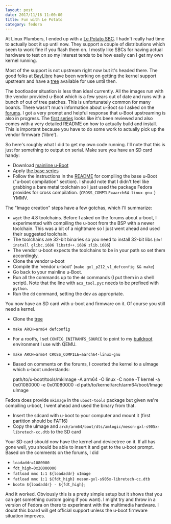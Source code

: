 ```yaml
---
layout: post
date: 2017/11/16 11:00:00
title: Fun with Le Potato
category: fedora
---
```

At Linux Plumbers, I ended up with a [Le Potato SBC](https://libre.computer/products/boards/aml-s905x-cc/).
I hadn't really had time to actually boot it up until now. They support a
couple of distributions which seem to work fine if you flash them on. I mostly
like SBCs for having actual hardware to test on so my interest tends to be
how easily can I get my own kernel running.

Most of the support is not upstream right now but it's headed there. The
good folks at [BayLibre](http://baylibre.com/) have been working on getting
the kernel support upstream and have a [tree](https://github.com/libre-computer-project/libretech-linux)
available for use until then.

The bootloader situation is less than ideal currently. All the images run with
the vendor provided u-Boot which is a few years out of date and runs with a
bunch of out of tree patches. This is unfortunately common for many boards.
There wasn't much information about u-Boot so I asked on the
[forums](http://forum.loverpi.com/categories/libre-computer-board-aml-s905x-cc).
I got a very prompt and helpful response that u-Boot upstreaming is also in
progress. The [first series](https://patchwork.ozlabs.org/project/uboot/list/?series=7912)
looks like it's been reviewed and also comes with a very detailed README on
how to actually build and install. This is important because you have to do
some work to actually pick up the vendor firmware ('libre').

So here's roughly what I did to get my own code running. I'll note that this is
just for something to output on serial. Make sure you have an SD card handy:

- Download [mainline u-Boot](http://git.denx.de/u-boot.git/)
- Apply [the base series](https://patchwork.ozlabs.org/project/uboot/list/?series=7912)
- Follow the instructions in the [README](https://patchwork.ozlabs.org/patch/825138/)
for compiling the base u-Boot ("u-boot compilation" section). I should note
that I didn't feel like grabbing a bare metal toolchain so I just used the
package Fedora provides for cross compilation.
(`CROSS_COMPILE=aarch64-linux-gnu-`) YMMV.

The "Image creation" steps have a few gotchas, which I'll summarize:

- `wget` the 4.8 toolchains. Before I asked on the forums about u-boot,
I experimented with compiling the u-boot from the BSP with a newer toolchain.
This was a bit of a nightmare so I just went ahead and used their suggested
toolchain.
- The toolchains are 32-bit binaries so you need to install 32-bit libs
(`dnf install glibc.i686 libstd++.i686 zlib.i686`)
- The vendor u-boot expects the toolchains to be in your path so set them
accordingly.
- Clone the vendor u-boot
- Compile the 'vendor u-boot' (`make gxl_p212_v1_defconfig && make`)
- Go back to your mainline u-Boot.
- Run all the commands up to the `dd` commands (I put them in a shell script).
Note that the line with `acs_tool.pyc` needs to be prefixed with `python`.
- Run the `dd` command, setting the dev as appropriate.

You now have an SD card with u-boot and firmware on it. Of course you still
need a kernel.

- Clone the [tree](https://github.com/libre-computer-project/libretech-linux)
- `make ARCH=arm64 defconfig`
- For a rootfs, I set `CONFIG_INITRAMFS_SOURCE` to point to my [buildroot](http://www.labbott.name/blog/2016/04/22/quick-kernel-hacking-with-qemu-+-buildroot/)
environment I use with QEMU.
- `make ARCH=arm64 CROSS_COMPILE=aarch64-linux-gnu`
- Based on comments on the forums, I coverted the kernel to a uImage which
u-boot understands:

	path/to/u-boot/tools/mkimage -A arm64 -O linux -C none -T kernel -a 0x01080000 -e 0x01080000 -d path/to/kernel/arch/arm64/boot/Image uImage

Fedora does provide `mkimage` in the `uboot-tools` package but given we're
compiling u-boot, I went ahead and used the binary from that.

- Insert the sdcard with u-boot to your computer and mount it (first partition
should be FAT16)
- Copy the uImage and `arch/arm64/boot/dts/amlogic/meson-gxl-s905x-libretech-cc.dtb`
to the SD card

Your SD card should now have the kernel and devicetree on it. If all has
gone well, you should be able to insert it and get to the u-boot prompt. Based
on the comments on the forums, I did

- `loadaddr=1080000`
- `fdt_high=0x20000000`
- `fatload mmc 1:1 ${loadaddr} uImage`
- `fatload mmc 1:1 ${fdt_high} meson-gxl-s905x-libretech-cc.dtb`
- `bootm ${loadaddr} - ${fdt_high};`

And it worked. Obviously this is a pretty simple setup but it shows that you
can get something custom going if you want). I might try and throw in a version
of Fedora on there to experiment with the multimedia hardware. I doubt this
board will get official support unless the u-boot firmware situation improves.

